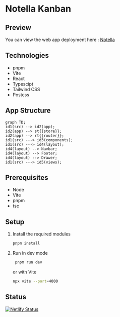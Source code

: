 # Notella Kanban

## Preview
You can view the web app deployment here : [Notella](https://notella.netlify.app/)
## Technologies

- pnpm
- Vite
- React
- Typescipt
- Tailwind CSS
- Postcss

## App Structure

```mermaid
graph TD;
id1(src) --> id2(app);
id2(app) --> st{{store}};
id2(app) --> rt{{router}};
id1(src) ---> id3(components);
id1(src) ---> id4(layout);
id4(layout) --> Navbar;
id4(layout) --> Footer;
id4(layout) --> Drawer;
id1(src) ---> id5(views);
```
## Prerequisites
- Node
- Vite
- pnpm
- tsc

## Setup
1. Install the required modules
    ```bash
    pnpm install
    ```
2. Run in dev mode
   ```bash
    pnpm run dev
    ```
    or with Vite
    ```bash
    npx vite --port=4000
    ```

## Status
[![Netlify Status](https://api.netlify.com/api/v1/badges/c02f5f4c-c46c-4aee-b873-b2cd9aba9c01/deploy-status)](https://app.netlify.com/sites/notella/deploys)